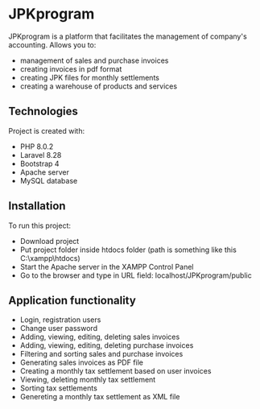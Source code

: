 # JPKprogram
JPKprogram is a platform that facilitates the management of company's accounting. Allows you to:
* management of sales and purchase invoices
* creating invoices in pdf format
* creating JPK files for monthly settlements
* creating a warehouse of products and services
	
## Technologies
Project is created with:
* PHP 8.0.2
* Laravel 8.28
* Bootstrap 4
* Apache server
* MySQL database
	
## Installation
To run this project:

* Download project
* Put project folder inside htdocs folder (path is something like this C:\xampp\htdocs)
* Start the Apache server in the XAMPP Control Panel
* Go to the browser and type in URL field: localhost/JPKprogram/public

## Application functionality
* Login, registration users
* Change user password
* Adding, viewing, editing, deleting sales invoices
* Adding, viewing, editing, deleting purchase invoices
* Filtering and sorting sales and purchase invoices
* Generating sales invoices as PDF file
* Creating a monthly tax settlement based on user invoices
* Viewing, deleting monthly tax settlement
* Sorting tax settlements
* Genereting a monthly tax settlement as XML file
